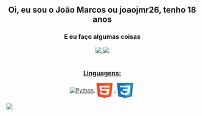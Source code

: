 <h2 align="center"> Oi, eu sou o João Marcos ou joaojmr26, tenho 18 anos </h2>
<h3 align="center"> E eu faço algumas coisas </h3>

<div align="center">
  <a href="https://github.com/onedark ">
  <img height="140em" src="https://github-readme-stats.vercel.app/api?username=joaojmr26&show_icons=true&theme=dracula&include_all_commits=true&count_private=true"/>
  <img height="140em" src="https://github-readme-stats.vercel.app/api/top-langs/?username=joaojmr26&layout=compact&langs_count=7&theme=dracula"/>
</div>

<div align = "center" style="display: inline_block" ><br>

  <h3 >Linguagens:</h3>
  
  <img align="center" alt="Python" height="40" width="50" src="https://cdn.jsdelivr.net/gh/devicons/devicon/icons/python/python-original.svg" />
  <img align="center" alt="HTML" height="40" width="50" src="https://raw.githubusercontent.com/devicons/devicon/master/icons/html5/html5-original.svg">
  <img align="center" alt="CSS" height="40" width="50" src="https://raw.githubusercontent.com/devicons/devicon/master/icons/css3/css3-original.svg">
  
</div>


![](https://hit.yhype.me/github/profile?user_id=47362309)
